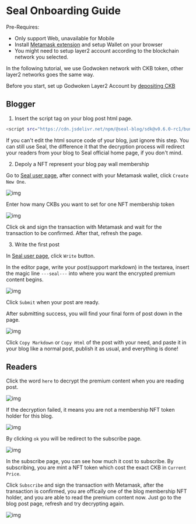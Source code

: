 # Seal Onboarding Guide

Pre-Requires:

- Only support Web, unavailable for Mobile
- Install [Metamask extension](https://metamask.io/) and setup Wallet on your browser
- You might need to setup layer2 account according to the blockchain network you selected.

In the following tutorial, we use Godwoken network with CKB token, other layer2 networks goes the same way. 

Before you start, set up Godwoken Layer2 Account by [depositing CKB](https://light-godwoken-git-tx-history-cryptape.vercel.app/#/v1)

## Blogger

1. Insert the script tag on your blog post html page.

```sh
<script src="https://cdn.jsdelivr.net/npm/@seal-blog/sdk@v0.6.0-rc1/bundle/unseal.min.js" />
```

If you can't edit the html source code of your blog, just ignore this step. You can still use Seal, the difference it that the decryption process will redirect your readers from your blog to Seal official home page, if you don't mind.

2. Depoly a NFT represent your blog pay wall membership

Go to [Seal user page](https://sealblog.xyz/user), after connect with your Metamask wallet, click `Create New One`.

![img](imgs/deploy-nft-1.jpeg)

Enter how many CKBs you want to set for one NFT membership token

![img](imgs/deploy-nft-2.jpeg)

Click ok and sign the transaction with Metamask and wait for the transaction to be confirmed. After that, refresh the page.

3. Write the first post

In [Seal user page](https://sealblog.xyz/user), click `Write` button.

In the editor page, write your post(support markdown) in the textarea, insert the magic line `---seal---` into where you want the encrypted premium content begins.

![img](imgs/write-1.jpeg)

Click `Submit` when your post are ready.

After submitting success, you will find your final form of post down in the page. 

![img](imgs/write-2.png)

Click `Copy Markdown` or `Copy Html` of the post with your need, and paste it in your blog like a normal post, publish it as usual, and everything is done!

## Readers

Click the word `here` to decrypt the premium content when you are reading post.

![img](imgs/read-1.png)

If the decryption failed, it means you are not a membership NFT token holder for this blog. 

![img](imgs/read-2.jpeg)

By clicking `ok` you will be redirect to the subscribe page.

![img](imgs/read-3.jpeg)

In the subscribe page, you can see how much it cost to subscribe. By subscribing, you are mint a NFT token which cost the exact CKB in `Current Price`.

Click `Subscribe` and sign the transaction with Metamask, after the transaction is confirmed, you are officaily one of the blog membership NFT holder, and you are able to read the premium content now. Just go to the blog post page, refresh and try decrypting again.

![img](imgs/read-4.png)
